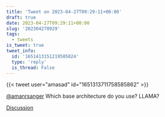 ```yaml
---
title: 'Tweet on 2023-04-27T09:29:11+00:00'
draft: true
date: 2023-04-27T09:29:11+00:00
slug: '202304270929'
tags:
  - tweets
is_tweet: true
tweet_info:
  id: '1651413151219585024'
  type: 'reply'
  is_thread: False
---
```




{{< tweet user="amasad" id="1651313711758585862" >}}

[@amanrsanger](https://x.com/amanrsanger) Which base architecture do you use? LLAMA?

[Discussion](https://x.com/sytelus/status/1651413151219585024)
